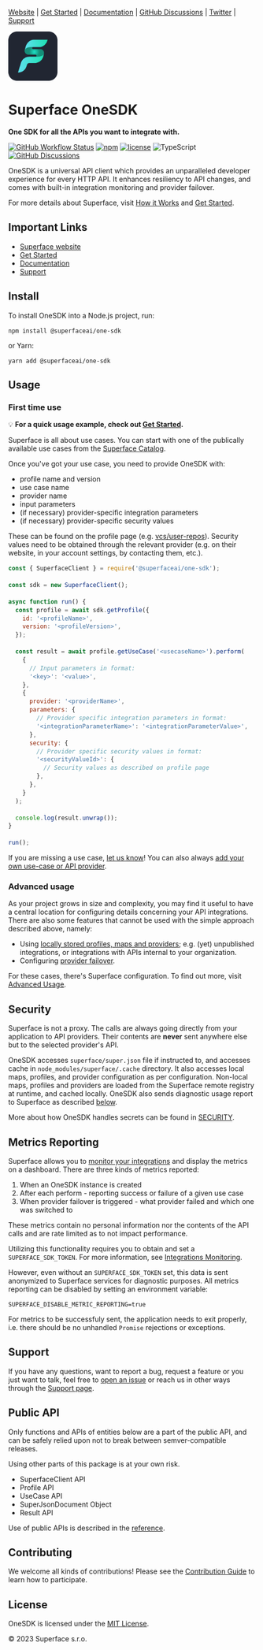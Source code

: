 [Website](https://superface.ai) | [Get Started](https://superface.ai/docs/getting-started) | [Documentation](https://superface.ai/docs) | [GitHub Discussions](https://sfc.is/discussions) | [Twitter](https://twitter.com/superfaceai) | [Support](https://superface.ai/support)

<img src="https://github.com/superfaceai/one-sdk-js/raw/main/docs/LogoGreen.png" alt="Superface" width="100" height="100">

# Superface OneSDK

**One SDK for all the APIs you want to integrate with.**

[![GitHub Workflow Status](https://img.shields.io/github/actions/workflow/status/superfaceai/one-sdk-js/main.yml)](https://github.com/superfaceai/one-sdk-js/actions/workflows/main.yml)
[![npm](https://img.shields.io/npm/v/@superfaceai/one-sdk)](https://www.npmjs.com/package/@superfaceai/one-sdk)
[![license](https://img.shields.io/npm/l/@superfaceai/one-sdk)](LICENSE)
![TypeScript](https://img.shields.io/static/v1?message=TypeScript&&logoColor=ffffff&color=007acc&labelColor=5c5c5c&label=built%20with)
[![GitHub Discussions](https://img.shields.io/github/discussions/superfaceai/.github?logo=github&logoColor=fff)](https://github.com/orgs/superfaceai/discussions)

OneSDK is a universal API client which provides an unparalleled developer experience for every HTTP API. It enhances resiliency to API changes, and comes with built-in integration monitoring and provider failover.

For more details about Superface, visit [How it Works](https://superface.ai/how-it-works) and [Get Started](https://superface.ai/docs/getting-started).

## Important Links

- [Superface website](https://superface.ai)
- [Get Started](https://superface.ai/docs/getting-started)
- [Documentation](https://superface.ai/docs)
- [Support](https://superface.ai/support)

## Install

To install OneSDK into a Node.js project, run:

```shell
npm install @superfaceai/one-sdk
```

or Yarn:

```shell
yarn add @superfaceai/one-sdk
```

## Usage

### First time use

💡 **For a quick usage example, check out [Get Started](https://superface.ai/docs/getting-started).**

Superface is all about use cases. You can start with one of the publically available use cases from the [Superface Catalog](https://superface.ai/catalog).

Once you've got your use case, you need to provide OneSDK with:

- profile name and version
- use case name
- provider name
- input parameters
- (if necessary) provider-specific integration parameters
- (if necessary) provider-specific security values

These can be found on the profile page (e.g. [vcs/user-repos](https://superface.ai/vcs/user-repos)). Security values need to be obtained through the relevant provider (e.g. on their website, in your account settings, by contacting them, etc.).

```js
const { SuperfaceClient } = require('@superfaceai/one-sdk');

const sdk = new SuperfaceClient();

async function run() {
  const profile = await sdk.getProfile({
    id: '<profileName>',
    version: '<profileVersion>',
  });

  const result = await profile.getUseCase('<usecaseName>').perform(
    {
      // Input parameters in format:
      '<key>': '<value>',
    },
    {
      provider: '<providerName>',
      parameters: {
        // Provider specific integration parameters in format:
        '<integrationParameterName>': '<integrationParameterValue>',
      },
      security: {
        // Provider specific security values in format:
        '<securityValueId>': {
          // Security values as described on profile page
        },
      },
    }
  );

  console.log(result.unwrap());
}

run();
```

If you are missing a use case, [let us know](#support)! You can also always [add your own use-case or API provider](https://superface.ai/docs/guides/how-to-create).

### Advanced usage

As your project grows in size and complexity, you may find it useful to have a central location for configuring details concerning your API integrations. There are also some features that cannot be used with the simple approach described above, namely:

- Using [locally stored profiles, maps and providers](https://superface.ai/docs/advanced-usage#local); e.g. (yet) unpublished integrations, or integrations with APIs internal to your organization.
- Configuring [provider failover](https://superface.ai/docs/guides/using-multiple-providers#failover).

For these cases, there's Superface configuration.
To find out more, visit [Advanced Usage](https://superface.ai/docs/advanced-usage).

## Security

Superface is not a proxy. The calls are always going directly from your application to API providers. Their contents are **never** sent anywhere else but to the selected provider's API.

OneSDK accesses `superface/super.json` file if instructed to, and accesses cache in `node_modules/superface/.cache` directory. It also accesses local maps, profiles, and provider configuration as per configuration. Non-local maps, profiles and providers are loaded from the Superface remote registry at runtime, and cached locally. OneSDK also sends diagnostic usage report to Superface as described [below](#metrics-reporting).

More about how OneSDK handles secrets can be found in [SECURITY](SECURITY.md).

## Metrics Reporting

Superface allows you to [monitor your integrations](https://superface.ai/docs/guides/integrations-monitoring) and display the metrics on a dashboard. There are three kinds of metrics reported:

1. When an OneSDK instance is created
2. After each perform - reporting success or failure of a given use case
3. When provider failover is triggered - what provider failed and which one was switched to

These metrics contain no personal information nor the contents of the API calls and are rate limited as to not impact performance.

Utilizing this functionality requires you to obtain and set a `SUPERFACE_SDK_TOKEN`. For more information, see [Integrations Monitoring](https://superface.ai/docs/guides/integrations-monitoring).

However, even without an `SUPERFACE_SDK_TOKEN` set, this data is sent anonymized to Superface services for diagnostic purposes. All metrics reporting can be disabled by setting an environment variable:

```shell
SUPERFACE_DISABLE_METRIC_REPORTING=true
```

For metrics to be successfuly sent, the application needs to exit properly, i.e. there should be no unhandled `Promise` rejections or exceptions.

## Support

If you have any questions, want to report a bug, request a feature or you just want to talk, feel free to [open an issue](https://github.com/superfaceai/one-sdk-js/issues/new/choose) or reach us in other ways through the [Support page](https://superface.ai/support).

## Public API

Only functions and APIs of entities below are a part of the public API, and can be safely relied upon not to break between semver-compatible releases.

Using other parts of this package is at your own risk.

- SuperfaceClient API
- Profile API
- UseCase API
- SuperJsonDocument Object
- Result API

Use of public APIs is described in the [reference](https://superface.ai/docs/reference/one-sdk).

## Contributing

We welcome all kinds of contributions! Please see the [Contribution Guide](CONTRIBUTING.md) to learn how to participate.

## License

OneSDK is licensed under the [MIT License](LICENSE).

© 2023 Superface s.r.o.
